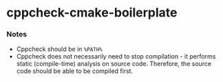 cppcheck-cmake-boilerplate
==========================
### Notes
- Cppcheck should be in `%PATH%`
- Cppcheck does not necessarily need to stop compilation - it performs static (compile-time) analysis on source code. Therefore, the source code should be able to be compiled first.